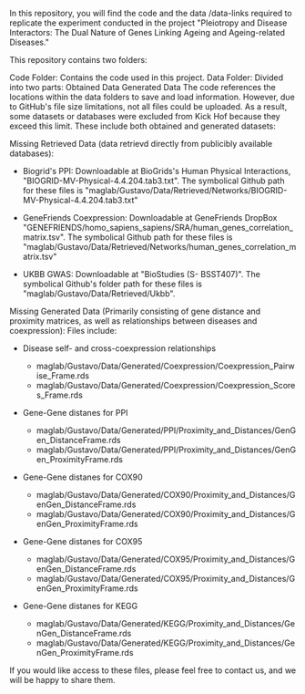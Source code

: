 
In this repository, you will find the code and the data /data-links required to replicate the experiment conducted in the project "Pleiotropy and Disease Interactors: The Dual Nature of Genes Linking Ageing and Ageing-related Diseases."

This repository contains two folders:

Code Folder: Contains the code used in this project.
Data Folder: Divided into two parts:
Obtained Data
Generated Data
The code references the locations within the data folders to save and load information. However, due to GitHub's file size limitations, not all files could be uploaded. As a result, some datasets or databases were excluded from Kick Hof because they exceed this limit. These include both obtained and generated datasets:

Missing Retrieved Data (data retrievd directly from publicibly available databases):

- Biogrid's PPI:  Downloadable at BioGrids's Human Physical Interactions, "BIOGRID-MV-Physical-4.4.204.tab3.txt". The symbolical Github path for these files is "maglab/Gustavo/Data/Retrieved/Networks/BIOGRID-MV-Physical-4.4.204.tab3.txt"
  
- GeneFriends Coexpression: Downloadable at GeneFriends DropBox "GENEFRIENDS/homo_sapiens_sapiens/SRA/human_genes_correlation_matrix.tsv". The symbolical Github path for these files is "maglab/Gustavo/Data/Retrieved/Networks/human_genes_correlation_matrix.tsv"
  
- UKBB GWAS: Downloadable at "BioStudies (S- BSST407)". The symbolical Github's folder path for these files is "maglab/Gustavo/Data/Retrieved/Ukbb".


Missing Generated Data (Primarily consisting of gene distance and proximity matrices, as well as relationships between diseases and coexpression):
Files include:

- Disease self- and cross-coexpression relationships
  - maglab/Gustavo/Data/Generated/Coexpression/Coexpression_Pairwise_Frame.rds
  - maglab/Gustavo/Data/Generated/Coexpression/Coexpression_Scores_Frame.rds

- Gene-Gene distanes for PPI
  - maglab/Gustavo/Data/Generated/PPI/Proximity_and_Distances/GenGen_DistanceFrame.rds
  - maglab/Gustavo/Data/Generated/PPI/Proximity_and_Distances/GenGen_ProximityFrame.rds

- Gene-Gene distanes for COX90
  - maglab/Gustavo/Data/Generated/COX90/Proximity_and_Distances/GenGen_DistanceFrame.rds
  - maglab/Gustavo/Data/Generated/COX90/Proximity_and_Distances/GenGen_ProximityFrame.rds

- Gene-Gene distanes for COX95
  - maglab/Gustavo/Data/Generated/COX95/Proximity_and_Distances/GenGen_DistanceFrame.rds
  - maglab/Gustavo/Data/Generated/COX95/Proximity_and_Distances/GenGen_ProximityFrame.rds

- Gene-Gene distanes for KEGG
  - maglab/Gustavo/Data/Generated/KEGG/Proximity_and_Distances/GenGen_DistanceFrame.rds
  - maglab/Gustavo/Data/Generated/KEGG/Proximity_and_Distances/GenGen_ProximityFrame.rds


If you would like access to these files, please feel free to contact us, and we will be happy to share them.

